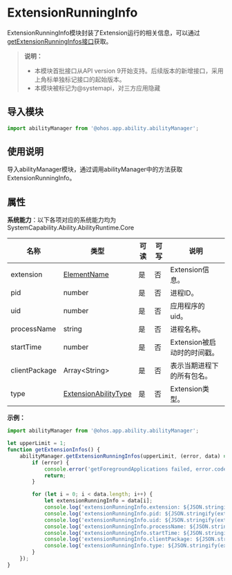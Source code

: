 # ExtensionRunningInfo

ExtensionRunningInfo模块封装了Extension运行的相关信息，可以通过[getExtensionRunningInfos接口](js-apis-app-ability-abilityManager.md#getextensionrunninginfos)获取。

> **说明：**
> 
>  - 本模块首批接口从API version 9开始支持。后续版本的新增接口，采用上角标单独标记接口的起始版本。
>  - 本模块被标记为@systemapi，对三方应用隐藏

## 导入模块

```ts
import abilityManager from '@ohos.app.ability.abilityManager';
```

## 使用说明

导入abilityManager模块，通过调用abilityManager中的方法获取ExtensionRunningInfo。

## 属性

**系统能力**：以下各项对应的系统能力均为SystemCapability.Ability.AbilityRuntime.Core

| 名称 | 类型 | 可读 | 可写 | 说明 |
| -------- | -------- | -------- | -------- | -------- |
| extension | [ElementName](js-apis-bundleManager-elementName.md) | 是 | 否 | Extension信息。 |
| pid | number | 是 | 否 | 进程ID。 |
| uid | number | 是 | 否 | 应用程序的uid。 |
| processName | string | 是 | 否 | 进程名称。 |
| startTime | number | 是 | 否 | Extension被启动时的时间戳。 |
| clientPackage | Array&lt;String&gt; | 是 | 否 | 表示当期进程下的所有包名。 |
| type | [ExtensionAbilityType](js-apis-bundleManager.md#extensionabilitytype) | 是 | 否 | Extension类型。 |

**示例：**
```ts
import abilityManager from '@ohos.app.ability.abilityManager';

let upperLimit = 1;
function getExtensionInfos() {
    abilityManager.getExtensionRunningInfos(upperLimit, (error, data) => {
        if (error) {
            console.error('getForegroundApplications failed, error.code: ${JSON.stringify(error.code)}, error.message: ${JSON.stringify(error.message)}');
            return;
        }

        for (let i = 0; i < data.length; i++) {
            let extensionRunningInfo = data[i];
            console.log('extensionRunningInfo.extension: ${JSON.stringify(extensionRunningInfo.extension)}');
            console.log('extensionRunningInfo.pid: ${JSON.stringify(extensionRunningInfo.pid)}');
            console.log('extensionRunningInfo.uid: ${JSON.stringify(extensionRunningInfo.uid)}');
            console.log('extensionRunningInfo.processName: ${JSON.stringify(extensionRunningInfo.processName)}');
            console.log('extensionRunningInfo.startTime: ${JSON.stringify(extensionRunningInfo.startTime)}');
            console.log('extensionRunningInfo.clientPackage: ${JSON.stringify(extensionRunningInfo.clientPackage)}');
            console.log('extensionRunningInfo.type: ${JSON.stringify(extensionRunningInfo.type)}');
        }
    });
}
```
